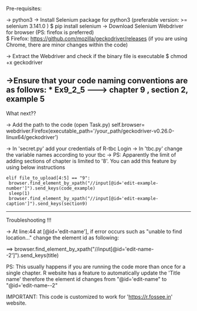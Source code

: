 Pre-requisites:

-> python3
-> Install Selenium package for python3 (preferable version: >= selenium 3.141.0 )
    $ pip install selenium 
-> Download Selenium Webdriver for browser (PS: firefox is preferred)   
    $ Firefox: https://github.com/mozilla/geckodriver/releases  (if you are using Chrome, there are minor changes within the code)

-> Extract the Webdriver and check if the binary file is executable
    $ chmod +x geckodriver
    
->Ensure that your code naming conventions are as follows: 
    * Ex9_2_5 ---> chapter 9 , section 2, example 5   
--------------------------------------------------------------------------------------------- 

What next??

-> Add the path to the code (open Task.py)
    self.browser= webdriver.Firefox(executable_path='/your_path/geckodriver-v0.26.0-linux64/geckodriver')

-> In 'secret.py' add your credentials of R-tbc Login
-> In 'tbc.py' change the variable names according to your tbc
-> PS: Apparently the limit of adding sections of chapter is limited to '8'. You can add this feature by using
       below instructions

    elif file_to_upload[4:5] == "9":
     browser.find_element_by_xpath("//input[@id='edit-example-number']").send_keys(code_example)   
     sleep(1)  
     browser.find_element_by_xpath("//input[@id='edit-example-caption']").send_keys(section9)

--------------------------------------------------------------------------------------------------
Troubleshooting !!!

-> At line:44 at [@id='edit-name'], if error occurs such as "unable to find location..." 
    change the element id as following:

==> browser.find_element_by_xpath("//input[@id='edit-name--2']").send_keys(title)
    
PS: This usually happens if you are running the code more than once for a single chapter. R website has a feature to automatically
    update the 'Title name' therefore the element id changes from "@id='edit-name" to "@id='edit-name--2"










IMPORTANT: This code is customized to work for 'https://r.fossee.in' website.  

